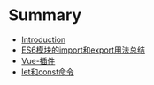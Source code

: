 # Summary

* [Introduction](README.md)
* [ES6模块的import和export用法总结](chapter1.md)
* [Vue-插件](vue-.md)
* [let和const命令](letconst.md)

